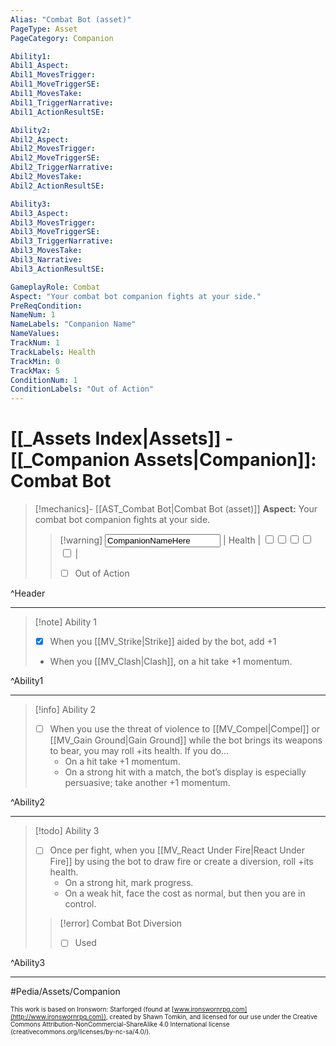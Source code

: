 ```yaml
---
Alias: "Combat Bot (asset)"
PageType: Asset
PageCategory: Companion

Ability1:
Abil1_Aspect:
Abil1_MovesTrigger:
Abil1_MoveTriggerSE:
Abil1_MovesTake:
Abil1_TriggerNarrative:
Abil1_ActionResultSE:

Ability2:
Abil2_Aspect:
Abil2_MovesTrigger:
Abil2_MoveTriggerSE:
Abil2_TriggerNarrative:
Abil2_MovesTake:
Abil2_ActionResultSE:

Ability3:
Abil3_Aspect:
Abil3_MovesTrigger:
Abil3_MoveTriggerSE:
Abil3_TriggerNarrative:
Abil3_MovesTake:
Abil3_Narrative:
Abil3_ActionResultSE:

GameplayRole: Combat
Aspect: "Your combat bot companion fights at your side."
PreReqCondition: 
NameNum: 1
NameLabels: "Companion Name"
NameValues: 
TrackNum: 1
TrackLabels: Health
TrackMin: 0
TrackMax: 5
ConditionNum: 1
ConditionLabels: "Out of Action"
---
```

# [[_Assets Index|Assets]] - [[_Companion Assets|Companion]]: Combat Bot

> [!mechanics]- [[AST_Combat Bot|Combat Bot (asset)]]
> **Aspect:** Your combat bot companion fights at your side.
> > [!warning] <input type=texbox value="CompanionNameHere"> | Health | <input type="checkbox" /><input type="checkbox" /><input type="checkbox" /><input type="checkbox" /><input type="checkbox" /> |
> >  - [ ] Out of Action

^Header

___
> [!note] Ability 1
> - [x] When you [[MV_Strike|Strike]] aided by the bot, add +1
> - When you [[MV_Clash|Clash]], on a hit take +1 momentum.

^Ability1

___
> [!info] Ability 2
> - [ ] When you use the threat of violence to [[MV_Compel|Compel]] or [[MV_Gain Ground|Gain Ground]] while the bot brings its weapons to bear, you may roll +its health.  If you do...
> 	- On a hit take +1 momentum. 
> 	- On a strong hit with a match, the bot’s display is especially persuasive; take another +1 momentum.

^Ability2

___
> [!todo] Ability 3
> - [ ] Once per fight, when you [[MV_React Under Fire|React Under Fire]] by using the bot to draw fire or create a diversion, roll +its health. 
> 	- On a strong hit, mark progress. 
> 	- On a weak hit, face the cost as normal, but then you are in control.
> 
> > [!error] Combat Bot Diversion
> > - [ ] Used

^Ability3

___

#Pedia/Assets/Companion 

<font size=-2>This work is based on Ironsworn: Starforged (found at [www.ironswornrpg.com](http://www.ironswornrpg.com)), created by Shawn Tomkin, and licensed for our use under the Creative Commons Attribution-NonCommercial-ShareAlike 4.0 International license  (creativecommons.org/licenses/by-nc-sa/4.0/).</font>